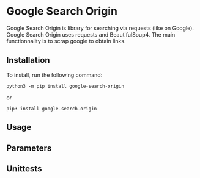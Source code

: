 # Google Search Origin

Google Search Origin is library for searching via requests (like on Google).
Google Search Origin uses requests and BeautifulSoup4.
The main functionnality is to scrap google to obtain links.

## Installation

To install, run the following command:

`python3 -m pip install google-search-origin`

or

`pip3 install google-search-origin`

## Usage

## Parameters

## Unittests
